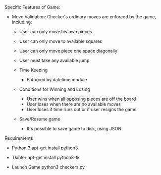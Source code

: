 Specific Features of Game:

- Move Validation:
  Checker's ordinary moves are enforced by the game, including:
    - User can only move his own pieces
    - User can only move to available squares
    - User can only move piece one space diagonally
    - User must take any available jump

  - Time Keeping
    - Enforced by datetime module

  - Conditions for Winning and Losing
    - User wins when all opposing pieces are off the board
    - User loses when there are no available moves
    - User loses if time runs out or if user resigns the game

  - Save/Resume game
    - It's possible to save game to disk, using JSON
    
Requirements

- Python 3
    apt-get install python3
    
- Tkinter
    apt-get install python3-tk
    
- Launch Game
    python3 checkers.py
